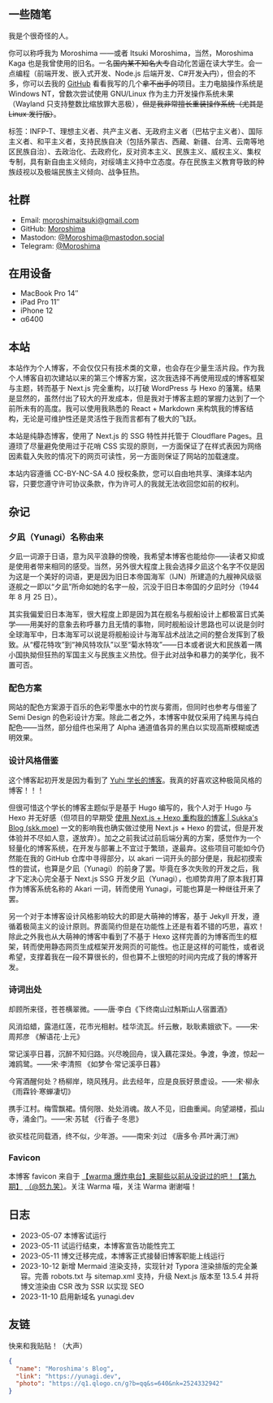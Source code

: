 ## 一些随笔

我是个很奇怪的人。

你可以称呼我为 Moroshima ——或者 Itsuki Moroshima，当然，Moroshima Kaga 也是我曾使用的旧名。一名~~国内某不知名大专~~自动化苦逼在读大学生。会一点编程（前端开发、嵌入式开发、Node.js 后端开发、C#开发~~入门~~），但会的不多，你可以去我的 [GitHub](https://github.com/Moroshima) 看看我写的几个~~拿不出手的~~项目。主力电脑操作系统是 Windows NT，曾数次尝试使用 GNU/Linux 作为主力开发操作系统未果（Wayland 只支持整数比缩放罪大恶极），~~但是我非常擅长重装操作系统（尤其是 Linux 发行版）~~。

标签：INFP-T、理想主义者、共产主义者、<span>无政府主义者（巴枯宁主义者）</span>、国际主义者、和平主义者，支持<span>民族自决（包括外蒙古、西藏、新疆、台湾、云南等地区民族自治）、去政治化、去政府化</span>，反对资本主义、民族主义、<span>威权主义、集权专制</span>，具有<span>新自由主义</span>倾向，对<span>绥靖主义</span>持中立态度。存在民族主义教育导致的<span>种族歧视以及极端民族主义倾向、战争狂热</span>。

## 社群

- Email: [moroshimaitsuki@gmail.com](mailto:moroshimaitsuki@gmail.com)
- GitHub: [Moroshima](https://github.com/Moroshima)
- Mastodon: [@Moroshima@mastodon.social](https://mastodon.social/@Moroshima)
- Telegram: [@Moroshima](https://t.me/Moroshima)

## 在用设备

- MacBook Pro 14″
- iPad Pro 11″
- iPhone 12
- α6400

## 本站

本站作为个人博客，不会仅仅只有技术类的文章，也会存在少量生活片段。作为我个人博客自初次建站以来的第三个博客方案，这次我选择不再使用现成的博客框架与主题，转而基于 Next.js 完全重构，以打破 WordPress 与 Hexo 的藩篱。结果是显然的，虽然付出了较大的开发成本，但是我对于博客主题的掌握力达到了一个前所未有的高度。我可以使用我熟悉的 React + Markdown 来构筑我的博客结构，无论是可维护性还是灵活性于我而言都有了极大的飞跃。

本站是纯静态博客，使用了 Next.js 的 SSG 特性并托管于 Cloudflare Pages。且遵顼了尽量避免使用过于花哨 CSS 实现的原则，一方面保证了在样式表因为网络因素载入失败的情况下的网页可读性，另一方面则保证了网站的加载速度。

本站内容遵循 CC-BY-NC-SA 4.0 授权条款，您可以自由地共享、演绎本站内容，只要您遵守许可协议条款，作为许可人的我就无法收回您如前的权利。

## 杂记

### 夕凪（Yunagi）名称由来

夕凪一词源于日语，意为风平浪静的傍晚，我希望本博客也能给你——读者又抑或是使用者带来相同的感受。当然，另外很大程度上我会选择夕凪这个名字不仅是因为这是一个美好的词语，更是因为旧日本帝国海军（IJN）所建造的九艘神风级驱逐舰之一即以“夕凪”所命如她的名字一般，沉没于旧日本帝国的夕凪时分（1944 年 8 月 25 日）。

其实我偏爱旧日本海军，很大程度上即是因为其在舰名与舰船设计上都极富日式美学——用美好的意象去称呼暴力且无情的事物，同时舰船设计思路也可以说是剑时全球海军中，日本海军可以说是将舰船设计与海军战术战法之间的整合发挥到了极致。从“樱花特攻”到“神风特攻队”以至“菊水特攻”——日本或者说大和民族着一隅小国执拗但狂热的军国主义与民族主义热忱。但于此对战争和暴力的美学化，我不置可否。

### 配色方案

网站的配色方案源于百乐的色彩雫墨水中的竹炭与雾雨，但同时也参考与借鉴了 Semi Design 的色彩设计方案。除此二者之外，本博客中就仅采用了纯黑与纯白配色——当然，部分组件也采用了 Alpha 通道值各异的黑白以实现高斯模糊或透明效果。

### 设计风格借鉴

这个博客起初开发是因为看到了 [Yuhi 学长的博客](https://yuhi.xyz)。我真的好喜欢这种极简风格的博客！！！

但很可惜这个学长的博客主题似乎是基于 Hugo 编写的，我个人对于 Hugo 与 Hexo 并无好感（但项目的早期受 [使用 Next.js + Hexo 重构我的博客 | Sukka's Blog (skk.moe)](https://blog.skk.moe/post/use-nextjs-and-hexo-to-rebuild-my-blog/) 一文的影响我也确实做过使用 Next.js + Hexo 的尝试，但是开发体验并不尽如人意，遂放弃）。加之之前我试过前后端分离的方案，感觉作为一个轻量化的博客系统，在开发与部署上不宜过于繁琐，遂最弃。这些项目可能如今仍然能在我的 GitHub 仓库中寻得部分，以 akari 一词开头的部分便是，我起初摸索性的尝试，也算是夕凪（Yunagi）的前身了罢。毕竟在多次失败的开发之后，我才下定决心完全基于 Next.js SSG 开发夕凪（Yunagi），也顺势弃用了原本我打算作为博客系统名称的 Akari 一词，转而使用 Yunagi，可能也算是一种继往开来了罢。

另一个对于本博客设计风格影响较大的即是大萌神的博客，基于 Jekyll 开发，遵循着极简主义的设计原则。界面简约但是在功能性上还是有着不错的巧思，喜欢！除此之外我也从大萌神的博客中看到了不基于 Hexo 这样完善的为博客而生的框架，转而使用静态网页生成框架开发网页的可能性。也正是这样的可能性，或者说希望，支撑着我在一段不算很长的，但也算不上很短的时间内完成了我的博客开发。

### 诗词出处

却顾所来径，苍苍横翠微。——唐·李白《下终南山过斛斯山人宿置酒》

风消焰蜡，露浥红莲，花市光相射。桂华流瓦。纤云散，耿耿素娥欲下。——宋·周邦彦 《解语花·上元》

常记溪亭日暮，沉醉不知归路。兴尽晚回舟，误入藕花深处。争渡，争渡，惊起一滩鸥鹭。——宋·李清照 《如梦令·常记溪亭日暮》

今宵酒醒何处？杨柳岸，晓风残月。此去经年，应是良辰好景虚设。——宋·柳永 《雨霖铃·寒蝉凄切》

携手江村。梅雪飘裙。情何限、处处消魂。故人不见，旧曲重闻。向望湖楼，孤山寺，涌金门。——宋·苏轼 《行香子·冬思》

欲买桂花同载酒，终不似，少年游。——南宋·刘过 《唐多令·芦叶满汀洲》

### Favicon

本博客 favicon 来自于 [【warma 爆炸电台】来聊些以前从没说过的吧！【第九期】](https://www.bilibili.com/video/BV1bV41127Da) [（@怒九笑）](https://space.bilibili.com/14751040)。关注 Warma 喵，关注 Warma 谢谢喵！

## 日志

- 2023-05-07 本博客试运行
- 2023-05-11 试运行结束，本博客宣告功能性完工
- 2023-05-11 博文迁移完成，本博客正式接替旧博客职能上线运行
- 2023-10-12 新增 Mermaid 渲染支持，实现针对 Typora 渲染排版的完全兼容。完善 robots.txt 与 sitemap.xml 支持，升级 Next.js 版本至 13.5.4 并将博文渲染由 CSR 改为 SSR 以实现 SEO
- 2023-11-10 启用新域名 yunagi.dev

## 友链

快来和我贴贴！（大声）

```json
{
  "name": "Moroshima's Blog",
  "link": "https://yunagi.dev",
  "photo": "https://q1.qlogo.cn/g?b=qq&s=640&nk=2524332942"
}
```
